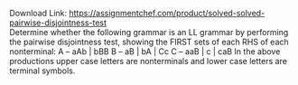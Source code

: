 Download Link: https://assignmentchef.com/product/solved-solved-pairwise-disjointness-test
<br>
Determine whether the following grammar is an LL grammar by performing the pairwise disjointness test, showing the FIRST sets of each RHS of each nonterminal: A – aAb | bBB B – aB | bA | Cc C – aaB | c | caB In the above productions upper case letters are nonterminals and lower case letters are terminal symbols.
